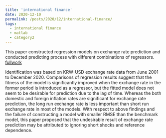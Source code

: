 ```yaml
---
title: 'international finance'
date: 2020-12-10
permalink: /posts/2020/12/international-finance/
tags:
  - international finance
  - matlab
  - category2
---
```


This paper constructed regression models on exchange rate prediction and conducted predicting process with different combinations of regressors. 
[fullwork](https://laurenqu.github.io/files/final_report_2020150363_QU.pdf)


Identification was based on KRW-USD exchange rate data from June 2001 to December 2020. Comparisons of regression results suggest that the fitness of the model is significantly improved when the exchange rate in the former period is introduced as a regressor, but the fitted model does not seem to be desirable for prediction due to the lag of time. Whereas the both domestic and foreign inflation rates are significant for exchange rate prediction, the long run exchange rate is less important than short run exchange rate in most of the models. With respect to above findings and the failure of constructing a model with smaller RMSE than the benchmark model, this paper proposed that the undesirable result of exchange rate prediction may be attributed to ignoring short shocks and reference dependence.
